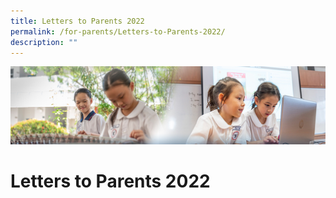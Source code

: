 ```yaml
---
title: Letters to Parents 2022
permalink: /for-parents/Letters-to-Parents-2022/
description: ""
---
```

![](/images/ForParents.jpg)

Letters to Parents 2022
=======================